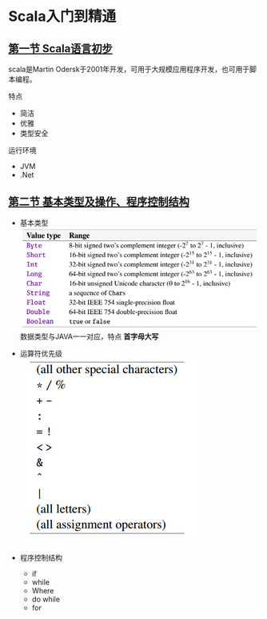 Scala入门到精通
===

[第一节 Scala语言初步](https://yq.aliyun.com/articles/60363)
---

scala是Martin Odersk于2001年开发，可用于大规模应用程序开发，也可用于脚本编程。

特点
* 简洁
* 优雅
* 类型安全

运行环境
* JVM
* .Net

[第二节 基本类型及操作、程序控制结构](https://yq.aliyun.com/articles/60392)
---

* 基本类型  
![](../pictures/scala-2-0.jpg)
数据类型与JAVA一一对应，特点 **首字母大写**  

* 运算符优先级  
![](../pictures/scala-2-1.jpg)


* 程序控制结构  
  * if
  * while
  * Where
  * do while
  * for
